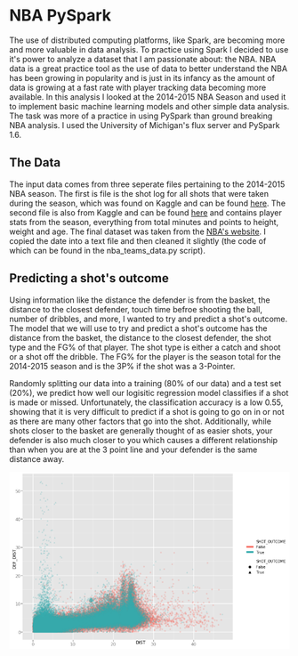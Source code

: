 ﻿# NBA PySpark

The use of distributed computing platforms, like Spark, are becoming more and more valuable in data analysis. To practice using Spark I decided to use it's power to analyze a dataset that I am passionate about: the NBA. NBA data is a great practice tool as the use of data to better understand the NBA has been growing in popularity and is just in its infancy as the amount of data is growing at a fast rate with player tracking data becoming more available. In this analysis I looked at the 2014-2015 NBA Season and used it to implement basic machine learning models and other simple data analysis. The task was more of a practice in using PySpark than ground breaking NBA analysis. I used the University of Michigan's flux server and PySpark 1.6.

## The Data
The input data comes from three seperate files pertaining to the 2014-2015 NBA season. The first is file is the shot log for all shots that were taken during the season, which was found on Kaggle and can be found [here](https://www.kaggle.com/dansbecker/nba-shot-logs/data). The second file is also from Kaggle and can be found [here](https://www.kaggle.com/drgilermo/nba-players-stats-20142015/data) and contains player stats from the season, everything from total minutes and points to height, weight and age. The final dataset was taken from the [NBA's website](https://stats.nba.com/teams/advanced/?sort=W&dir=-1&Season=2014-15&SeasonType=Regular%20Season). I copied the date into a text file and then cleaned it slightly (the code of which can be found in the nba_teams_data.py script). 

## Predicting a shot's outcome
Using information like the distance the defender is from the basket, the distance to the closest defender, touch time befroe shooting the ball, number of dribbles, and more, I wanted to try and predict a shot's outcome. The model that we will use to try and predict a shot's outcome has the distance from the basket, the distance to the closest defender, the shot type and the FG% of that player. The shot type is either a catch and shoot or a shot off the dribble. The FG% for the player is the season total for the 2014-2015 season and is the 3P% if the shot was a 3-Pointer.

Randomly splitting our data into a training (80% of our data) and a test set (20%), we predict how well our logisitic regression model classifies if a shot is made or missed. Unfortunately, the classification accuracy is a low 0.55, showing that it is very difficult to predict if a shot is going to go on in or not as there are many other factors that go into the shot. Additionally, while shots closer to the basket are generally thought of as easier shots, your defender is also much closer to you which causes a different relationship than when you are at the 3 point line and your defender is the same distance away.

![Alt text](/Data/Output/Plots/shot_outcome.png?raw=true "Optional Title")
